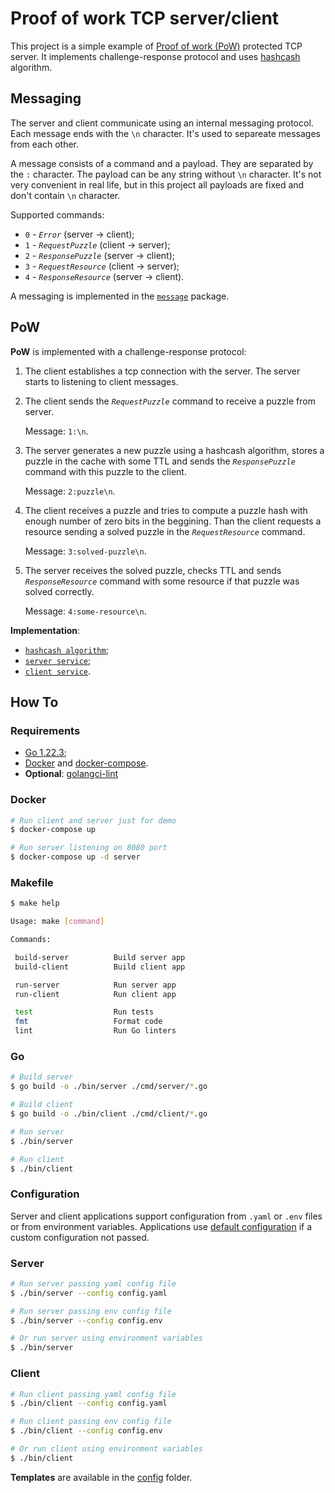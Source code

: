 # Proof of work TCP server/client

This project is a simple example of [Proof of work (PoW)](https://en.wikipedia.org/wiki/Proof_of_work) protected TCP server. It implements challenge-response protocol and uses [hashcash](https://en.wikipedia.org/wiki/Hashcash) algorithm.

## Messaging

The server and client communicate using an internal messaging protocol. Each message ends with the `\n` character. It's used to separeate messages from each other.

A message consists of a command and a payload. They are separated by the `:` character. The payload can be any string without `\n` character. It's not very convenient in real life, but in this project all payloads are fixed and don't contain `\n` character.

Supported commands:

* `0` - *`Error`* (server -> client);
* `1` - *`RequestPuzzle`* (client -> server);
* `2` - *`ResponsePuzzle`* (server -> client);
* `3` - *`RequestResource`* (client -> server);
* `4` - *`ResponseResource`* (server -> client).

A messaging is implemented in the [`message`](./internal/pkg/lib/message/message.go) package.

## PoW

**PoW** is implemented with a challenge-response protocol:

1. The client establishes a tcp connection with the server. The server starts to listening to client messages.
2. The client sends the *`RequestPuzzle`* command to receive a puzzle from server.

   Message: `1:\n`.
3. The server generates a new puzzle using a hashcash algorithm, stores a puzzle in the cache with some TTL and sends the *`ResponsePuzzle`* command with this puzzle to the client.

   Message: `2:puzzle\n`.
4. The client receives a puzzle and tries to compute a puzzle hash with enough number of zero bits in the beggining. Than the client requests a resource sending a solved puzzle in the *`RequestResource`* command.

   Message: `3:solved-puzzle\n`.
5. The server receives the solved puzzle, checks TTL and sends *`ResponseResource`* command with some resource if that puzzle was solved correctly.

   Message: `4:some-resource\n`.

**Implementation**:

* [`hashcash algorithm`](./internal/pkg/lib/hashcash/hashcash.go);
* [`server service`](./internal/pkg/service/service_server.go);
* [`client service`](./internal/pkg/service/service_client.go).

## How To

### Requirements

* [Go 1.22.3](https://go.dev/doc/install);
* [Docker](https://docs.docker.com/engine/install/) and [docker-compose](https://docs.docker.com/compose/install/).
* **Optional**: [golangci-lint](https://github.com/golangci/golangci-lint)

### Docker

```bash
# Run client and server just for demo
$ docker-compose up

# Run server listening on 8080 port
$ docker-compose up -d server
```

### Makefile

```bash
$ make help

Usage: make [command]

Commands:

 build-server          Build server app
 build-client          Build client app

 run-server            Run server app
 run-client            Run client app

 test                  Run tests
 fmt                   Format code
 lint                  Run Go linters
```

### Go

```bash
# Build server
$ go build -o ./bin/server ./cmd/server/*.go

# Build client
$ go build -o ./bin/client ./cmd/client/*.go

# Run server
$ ./bin/server

# Run client
$ ./bin/client
```

### Configuration

Server and client applications support configuration from `.yaml` or `.env` files or from environment variables. Applications use [default configuration](./internal/pkg/lib/config/config.go) if a custom configuration not passed.

### Server

```bash
# Run server passing yaml config file
$ ./bin/server --config config.yaml

# Run server passing env config file
$ ./bin/server --config config.env

# Or run server using environment variables
$ ./bin/server
```

### Client

```bash
# Run client passing yaml config file
$ ./bin/client --config config.yaml

# Run client passing env config file
$ ./bin/client --config config.env

# Or run client using environment variables
$ ./bin/client
```

**Templates** are available in the [config](./config/) folder.
